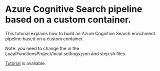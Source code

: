 # Azure Cognitive Search pipeline based on a custom container.

This tutorial explains how to build an Azure Cognitive Search enrichment pipeline based on a custom container.

Note: you need to change the <your storage connection string> in the LocalFunctionsProject/local.settings.json and step.sh files.

[Tutorial](https://medium.com/@rachel_95942/create-an-azure-cognitive-search-pipeline-based-on-a-custom-container-python-1bc757e69659) is avaliable. 

